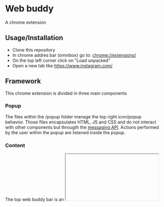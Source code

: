 # Web buddy

A chrome extension

## Usage/Installation

* Clone this repository
* In chrome addres bar (omnibox) go to: [chrome://extensions/](chrome://extensions/)
* On the top left corner click on "Load unpacked"
* Open a new tab like https://www.instagram.com/

## Framework
This chrome extension is divided in three main components

### Popup
The files within the /popup folder manage the top right icon/popup behavior. Those files encapsulates HTML, JS and CSS and do not interact with other components but througth the [messaging API](https://developer.chrome.com/extensions/messaging). Actions performed by 
the user within the popup are listened inside the popup.  

### Content
The top web buddy bar is an <iframe> that encapsulates the bar behavior, is inserted by mainContent.js. Once the <iframe> is inserted (outside the <body> tag) using 

```js 
document.documentElement.appendChild(iframe);
```

the whole page (exept the <iframe> ) is moved through the Y axis the exact <iframe> height using

```js
bodyStyle.transform = 'translateY(' + normalHeight +'px )'
```


* iframe.js and the files within /menu folder do not interact with the page itself but througth the [messaging API](https://developer.chrome.com/extensions/messaging)   
* files within /customSiteScripts do interact directly with the page itself (for instance instagram.com).
* <iframe> content is shared by all tabs, but they do not share the state. That means if a user opens a sub-menu, other tabs do not change, but if a user perform an action like adding a hashtag to follow, other bar tabs change.    
* Actions performed by user inside the <iframe> are listened inside iframe and menu files and are completely encapsulated there.
* Actions performed on the page are listened by originals scripts and content scripts, so content scripts must fight against the original code. Previous is also valid for styles. 
* The more we code in content the more we have to fight against the original code and styles.
* We could do ajax from content or background, but the sender will be the original page. See this [Same-origin policy](https://developer.mozilla.org/en-US/docs/Web/Security/Same-origin_policy)

### Background

/background folder files interact with all components (using the [messaging API](https://developer.chrome.com/extensions/messaging)) and the world outside (using AJAX).


### Messaging between components

#### Send message

* from anywhere to background and popup:

```js
chrome.runtime.sendMessage( JSON_MESSAJE_HERE,(response)=>{
    //do something with response
});
```

* from anywhere to all tabs content, {} means "all tabs"

```js
chrome.tabs.query({}, function (tabs) {
    tabs.forEach((tab, i) => {
      chrome.tabs.sendMessage(tab.id, JSON_MESSAJE_HERE);
    });
  });
```

* from anywhere to active tab content, { active: true, currentWindow: true } means "just the current active tab"

```js
chrome.tabs.query({ active: true, currentWindow: true }, function (tabs) {
      chrome.tabs.sendMessage(tabs[0].id, JSON_MESSAJE_HERE);
    });
```

* To send messages to specific tab see [tabs queries](https://developer.chrome.com/extensions/tabs#method-query)

#### listen to messages

* Messages are received using events 
* From anywhere to anywhere we use:

```js
chrome.runtime.onMessage.addListener(function (message, sender, sendResponse) {
//do something with message
//reply using sendResponse(REPLAY HERE)
}
```

#### Messaging Caveats using async requests

The easiest way allowed by the chrome API messaging to make a request and get a reply is using a callback function, but async requests performed by background scripts throw errors when we send a response even if we send a response using "await" or inside a callback. See this example:

##### This do not work properly:

* content script asks some information to background.
* background asks backend that information using ajax.
* background waits for backend's response to send a response to content, using 'await' or a simple ajax callback.
* content script receives the response from background.

##### This works properly:
* content script asks some configuration to background.
* content script is listening some message from background.
* background receives the request and perform an ajax, but no reply.
* when ajax is complete, send a message to content.

## Content flow

* Since listeners like ```chrome.runtime.onMessage``` listen any message from anywhere we follow this structure:

```js
{target: WHO, action: WHAT, value: HOW, data: DETAIL}
```

example:

from some tab send a message to all tabs that they have to hide the bar

```js
{target: 'background', action: 'BAR_VISIVILITY', value: 'HIDE_BAR'}
```

### Iframe bar say "hello!" to backend database

Summary: iframe -> background -> backend

content/menu/subMenu/sellers.js -> background.js -> backend -> background.js -> content/menu/subMenu/sellers.js

#### in sellers.js

```js
//SEND MESSAGE
chrome.runtime.sendMessage({target: 'background', 
                            action: 'SAY_SOMETHING', 
                            value: 'hello!'});
```

```js
//LISTEN TO THE REPLAY OR AN INDEPENDENT MESSAGE
chrome.runtime.onMessage.addListener(function (message, sender, sendResponse) {
        if(message.target === 'content'){
                switch (message.action) {
            case 'SAY_SOMETHING':     
                    //HERE A BACKGROUND MESSAGE           
                    console.log(message.value);
                break;
            case 'OTHER_ACTION':
                //Other action
                break;
            }
        }
}
```

#### in backgroud.js


```js
chrome.runtime.onMessage.addListener(function (message, sender, sendResponse) {
        if(message.target === 'background'){
                switch (message.action) {
            case 'SAY_SOMETHING':
                
                    fetch(`http://mybackend-example.com?message=${message.value}`)
                    .then(function(response) {
                        return response.json();
                    })
                    .then(function(backendGreeting) {
                        //SEND MESSAGE TO OTHER FUNCTION OR
                        // chrome.runtime.sendMessage() HERE.
                        //NOT sendResponse() BECAUSE THE CHANNEL WAS CLOSED
                        someFunction(backendGreeting);
                    });

                break;
            case 'OTHER_ACTION':
                //Other action
                break;
            }
        }
}
```


```js
const someFunction = (textMessage) =>{
    chrome.runtime.sendMessage({target: 'content', 
                                action: 'SAY_SOMETHING', 
                                value: textMessage});
}
```
